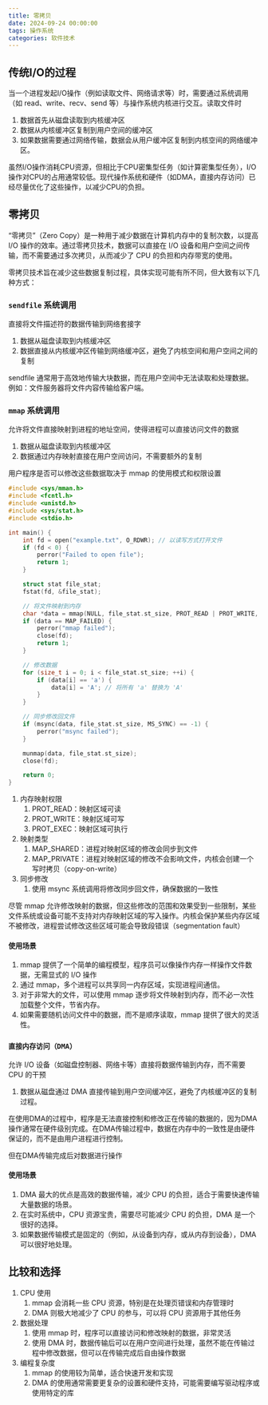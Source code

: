 ```yaml
---
title: 零拷贝
date: 2024-09-24 00:00:00
tags: 操作系统
categories: 软件技术
---
```


## 传统I/O的过程

当一个进程发起I/O操作（例如读取文件、网络请求等）时，需要通过系统调用（如 read、write、recv、send 等）与操作系统内核进行交互。读取文件时

1. 数据首先从磁盘读取到内核缓冲区
2. 数据从内核缓冲区复制到用户空间的缓冲区
3. 如果数据需要通过网络传输，数据会从用户缓冲区复制到内核空间的网络缓冲区。

虽然I/O操作消耗CPU资源，但相比于CPU密集型任务（如计算密集型任务），I/O操作对CPU的占用通常较低。现代操作系统和硬件（如DMA，直接内存访问）已经尽量优化了这些操作，以减少CPU的负担。

## 零拷贝

“零拷贝”（Zero Copy）是一种用于减少数据在计算机内存中的复制次数，以提高 I/O 操作的效率。通过零拷贝技术，数据可以直接在 I/O 设备和用户空间之间传输，而不需要通过多次拷贝，从而减少了 CPU 的负担和内存带宽的使用。

零拷贝技术旨在减少这些数据复制过程，具体实现可能有所不同，但大致有以下几种方式：

### `sendfile` 系统调用

直接将文件描述符的数据传输到网络套接字

   1. 数据从磁盘读取到内核缓冲区
   2. 数据直接从内核缓冲区传输到网络缓冲区，避免了内核空间和用户空间之间的复制

sendfile 通常用于高效地传输大块数据，而在用户空间中无法读取和处理数据。例如：文件服务器将文件内容传输给客户端。
   
### `mmap` 系统调用

允许将文件直接映射到进程的地址空间，使得进程可以直接访问文件的数据

   1. 数据从磁盘读取到内核缓冲区
   2. 数据通过内存映射直接在用户空间访问，不需要额外的复制

用户程序是否可以修改这些数据取决于 mmap 的使用模式和权限设置

```C
#include <sys/mman.h>
#include <fcntl.h>
#include <unistd.h>
#include <sys/stat.h>
#include <stdio.h>

int main() {
    int fd = open("example.txt", O_RDWR); // 以读写方式打开文件
    if (fd < 0) {
        perror("Failed to open file");
        return 1;
    }

    struct stat file_stat;
    fstat(fd, &file_stat);

    // 将文件映射到内存
    char *data = mmap(NULL, file_stat.st_size, PROT_READ | PROT_WRITE, MAP_SHARED, fd, 0);
    if (data == MAP_FAILED) {
        perror("mmap failed");
        close(fd);
        return 1;
    }

    // 修改数据
    for (size_t i = 0; i < file_stat.st_size; ++i) {
        if (data[i] == 'a') {
            data[i] = 'A'; // 将所有 'a' 替换为 'A'
        }
    }

    // 同步修改回文件
    if (msync(data, file_stat.st_size, MS_SYNC) == -1) {
        perror("msync failed");
    }

    munmap(data, file_stat.st_size);
    close(fd);

    return 0;
}
```

1. 内存映射权限
   1. PROT_READ：映射区域可读
   2. PROT_WRITE：映射区域可写
   3. PROT_EXEC：映射区域可执行
2. 映射类型
   1. MAP_SHARED：进程对映射区域的修改会同步到文件
   2. MAP_PRIVATE：进程对映射区域的修改不会影响文件，内核会创建一个写时拷贝（copy-on-write）
3. 同步修改
   1. 使用 msync 系统调用将修改同步回文件，确保数据的一致性

尽管 mmap 允许修改映射的数据，但这些修改的范围和效果受到一些限制，某些文件系统或设备可能不支持对内存映射区域的写入操作。内核会保护某些内存区域不被修改，进程尝试修改这些区域可能会导致段错误（segmentation fault）

#### 使用场景

 1. mmap 提供了一个简单的编程模型，程序员可以像操作内存一样操作文件数据，无需显式的 I/O 操作
 2. 通过 mmap，多个进程可以共享同一内存区域，实现进程间通信。
 3. 对于非常大的文件，可以使用 mmap 逐步将文件映射到内存，而不必一次性加载整个文件，节省内存。
 4. 如果需要随机访问文件中的数据，而不是顺序读取，mmap 提供了很大的灵活性。

### `直接内存访问（DMA）` 

允许 I/O 设备（如磁盘控制器、网络卡等）直接将数据传输到内存，而不需要 CPU 的干预

   1. 数据从磁盘通过 DMA 直接传输到用户空间缓冲区，避免了内核缓冲区的复制过程。

在使用DMA的过程中，程序是无法直接控制和修改正在传输的数据的，因为DMA操作通常在硬件级别完成。在DMA传输过程中，数据在内存中的一致性是由硬件保证的，而不是由用户进程进行控制。

但在DMA传输完成后对数据进行操作

#### 使用场景

1. DMA 最大的优点是高效的数据传输，减少 CPU 的负担，适合于需要快速传输大量数据的场景。
2. 在实时系统中，CPU 资源宝贵，需要尽可能减少 CPU 的负担，DMA 是一个很好的选择。
3. 如果数据传输模式是固定的（例如，从设备到内存，或从内存到设备），DMA 可以很好地处理。

## 比较和选择

1. CPU 使用
   1. mmap 会消耗一些 CPU 资源，特别是在处理页错误和内存管理时
   2. DMA 则极大地减少了 CPU 的参与，可以将 CPU 资源用于其他任务
2. 数据处理
   1. 使用 mmap 时，程序可以直接访问和修改映射的数据，非常灵活
   2. 使用 DMA 时，数据传输后可以在用户空间进行处理，虽然不能在传输过程中修改数据，但可以在传输完成后自由操作数据
3. 编程复杂度
   1. mmap 的使用较为简单，适合快速开发和实现
   2. DMA 的使用通常需要更复杂的设置和硬件支持，可能需要编写驱动程序或使用特定的库